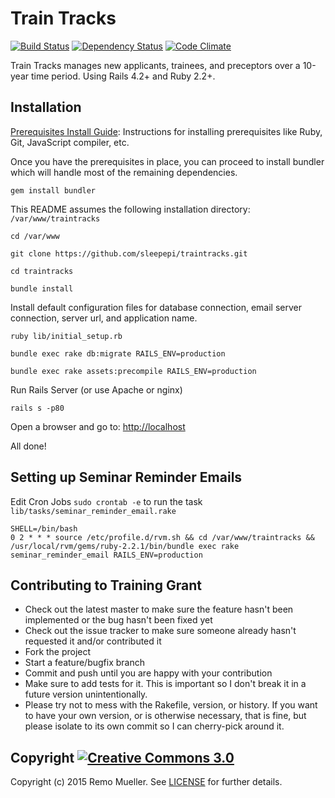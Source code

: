 # Train Tracks

[![Build Status](https://travis-ci.org/sleepepi/traintracks.svg?branch=master)](https://travis-ci.org/sleepepi/traintracks)
[![Dependency Status](https://gemnasium.com/sleepepi/traintracks.svg)](https://gemnasium.com/sleepepi/traintracks)
[![Code Climate](https://codeclimate.com/github/sleepepi/traintracks/badges/gpa.svg)](https://codeclimate.com/github/sleepepi/traintracks)

Train Tracks manages new applicants, trainees, and preceptors over a 10-year time period. Using Rails 4.2+ and Ruby 2.2+.

## Installation

[Prerequisites Install Guide](https://github.com/remomueller/documentation): Instructions for installing prerequisites like Ruby, Git, JavaScript compiler, etc.

Once you have the prerequisites in place, you can proceed to install bundler which will handle most of the remaining dependencies.

```
gem install bundler
```

This README assumes the following installation directory: `/var/www/traintracks`

```
cd /var/www

git clone https://github.com/sleepepi/traintracks.git

cd traintracks

bundle install
```

Install default configuration files for database connection, email server connection, server url, and application name.

```
ruby lib/initial_setup.rb

bundle exec rake db:migrate RAILS_ENV=production

bundle exec rake assets:precompile RAILS_ENV=production
```

Run Rails Server (or use Apache or nginx)

```
rails s -p80
```

Open a browser and go to: [http://localhost](http://localhost)

All done!

## Setting up Seminar Reminder Emails

Edit Cron Jobs `sudo crontab -e` to run the task `lib/tasks/seminar_reminder_email.rake`

```
SHELL=/bin/bash
0 2 * * * source /etc/profile.d/rvm.sh && cd /var/www/traintracks && /usr/local/rvm/gems/ruby-2.2.1/bin/bundle exec rake seminar_reminder_email RAILS_ENV=production
```

## Contributing to Training Grant

- Check out the latest master to make sure the feature hasn't been implemented or the bug hasn't been fixed yet
- Check out the issue tracker to make sure someone already hasn't requested it and/or contributed it
- Fork the project
- Start a feature/bugfix branch
- Commit and push until you are happy with your contribution
- Make sure to add tests for it. This is important so I don't break it in a future version unintentionally.
- Please try not to mess with the Rakefile, version, or history. If you want to have your own version, or is otherwise necessary, that is fine, but please isolate to its own commit so I can cherry-pick around it.

## Copyright [![Creative Commons 3.0](http://i.creativecommons.org/l/by-nc-sa/3.0/80x15.png)](http://creativecommons.org/licenses/by-nc-sa/3.0)

Copyright (c) 2015 Remo Mueller. See [LICENSE](https://github.com/remomueller/training_grant/blob/master/LICENSE) for further details.

